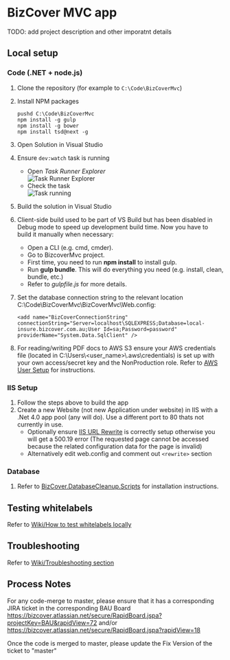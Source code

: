 # BizCover MVC app

TODO: add project description and other imporatnt details

## Local setup

### Code (.NET + node.js)

1. Clone the repository (for example to `C:\Code\BizCoverMvc`)
2. Install NPM packages
    ```
    pushd C:\Code\BizCoverMvc
    npm install -g gulp
    npm install -g bower
    npm install tsd@next -g
    ```
3. Open Solution in Visual Studio
4. Ensure `dev:watch` task is running

    * Open *Task Runner Explorer*<br />
    ![Task Runner Explorer](/../github-images/.github-images/readme.me/TaskRunnerExplorer.png?raw=true)
    * Check the task<br />
    ![Task running](/../github-images/.github-images/readme.me/TaskRunning.png?raw=true)
5. Build the solution in Visual Studio

6. Client-side build used to be part of VS Build but has been disabled in Debug mode to speed up development build time. Now you have to build it manually when necessary:
    * Open a CLI (e.g. cmd, cmder).
    * Go to BizcoverMvc project.
    * First time, you need to run **npm install** to install gulp.
    * Run **gulp bundle**. This will do everything you need (e.g.  install, clean, bundle, etc.)
    * Refer to *gulpfile.js* for more details.

7. Set the database connection string to the relevant location<br />
    C:\Code\BizCoverMvc\BizCoverMvc\Web.config:    
    ```
    <add name="BizCoverConnectionString" connectionString="Server=localhost\SQLEXPRESS;Database=local-insure.bizcover.com.au;User Id=sa;Password=password" providerName="System.Data.SqlClient" />
    ```

8. For reading/writing PDF docs to AWS S3 ensure your AWS credentials file (located in C:\Users\\<user_name>\\.aws\credentials) is set up with your own access/secret key and the NonProduction role. Refer to [AWS User Setup](https://bizcover.atlassian.net/wiki/spaces/DEVOPS/pages/761135682/Identity%2BAccount%2BUser%2BAccess) for instructions.

### IIS Setup

1. Follow the steps above to build the app
2. Create a new Website (not new Application under website) in IIS with a .Net 4.0 app pool (any will do). Use a different port to 80 thats not currently in use.
   * Optionally ensure [IIS URL Rewrite](https://www.iis.net/downloads/microsoft/url-rewrite) is correctly setup otherwise you will get a 500.19 error (The requested page cannot be accessed because the related configuration data for the page is invalid)
   * Alternatively edit web.config and comment out `<rewrite>` section

### Database

1. Refer to [BizCover.DatabaseCleanup.Scripts](https://github.com/BizCover/BizCover.DatabaseCleanup.Scripts) for installation instructions.

## Testing whitelabels

Refer to [Wiki/How to test whitelabels locally](https://github.com/BizCover/BizCoverMvc/wiki/How-to-test-whitelabels-locally)


## Troubleshooting

Refer to [Wiki/Troubleshooting section](https://github.com/BizCover/BizCoverMvc/wiki/Troubleshooting)

## Process Notes
For any code-merge to master, please ensure that it has a corresponding JIRA ticket in the corresponding BAU Board https://bizcover.atlassian.net/secure/RapidBoard.jspa?projectKey=BAU&rapidView=72 and/or https://bizcover.atlassian.net/secure/RapidBoard.jspa?rapidView=18

Once the code is merged to master, please update the Fix Version of the ticket to "master"
